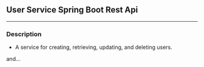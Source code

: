 ## User Service Spring Boot Rest Api
---

### Description
- A service for creating, retrieving, updating, and deleting users.

and...